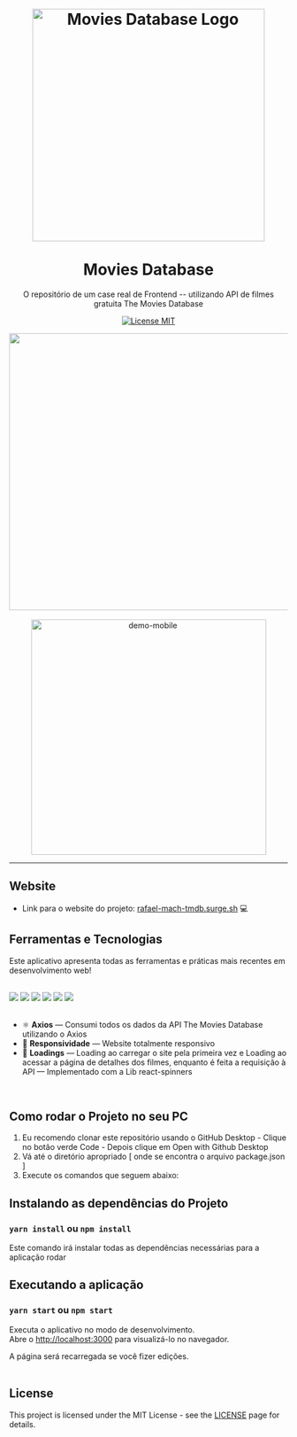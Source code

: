 <h1 align="center">
<br>
  <img src="https://user-images.githubusercontent.com/85365177/145434996-5cd3d369-0365-4a69-86b3-63ae4f5c9e7a.PNG" alt="Movies Database Logo" width="420">
<br>
<br>
Movies Database
</h1>

<p align="center">O repositório de um  case real de Frontend -- utilizando API de filmes gratuita The Movies Database</p>

<p align="center">
  <a href="https://opensource.org/licenses/MIT">
    <img src="https://img.shields.io/badge/License-MIT-blue.svg" alt="License MIT">
  </a>
</p>

<div align="center">
  <img src="https://user-images.githubusercontent.com/85365177/145585085-3edd7057-1679-46da-9140-9df95cbb9a57.gif" alt="demo-web" height="500" width="1280">
</div>
<br>
<div align="center">
  <img src="https://user-images.githubusercontent.com/85365177/145589139-a0c6142b-2ffc-4e4f-b806-0b75e1be274a.gif" alt="demo-mobile" height="425">
</div>
  


<hr />

## Website
- Link para o website do projeto:  <a href="https://rafael-mach-tmdb.surge.sh/" target="_blank"> rafael-mach-tmdb.surge.sh</a> 💻 

## Ferramentas e Tecnologias

Este aplicativo apresenta todas as ferramentas e práticas mais recentes em desenvolvimento web!
<br>
<br>
<div>
<img src="https://img.shields.io/badge/React-20232A?style=for-the-badge&logo=react&logoColor=61DAFB">
  <img src="https://img.shields.io/badge/React_Router-CA4245?style=for-the-badge&logo=react-router&logoColor=white">
  <img src="https://img.shields.io/badge/styled--components-DB7093?style=for-the-badge&logo=styled-components&logoColor=white">
  <img src="https://img.shields.io/badge/JavaScript-F7DF1E?style=for-the-badge&logo=javascript&logoColor=black">
 <img src="https://img.shields.io/badge/CSS3-1572B6?style=for-the-badge&logo=css3&logoColor=white"> 
 <img src="https://img.shields.io/badge/HTML5-E34F26?style=for-the-badge&logo=html5&logoColor=white">  
 </div>
 <br>

- ⚛️ **Axios** — Consumi todos os dados da API The Movies Database utilizando o Axios 
- 📱  **Responsividade** — Website totalmente responsivo
- 🔄 **Loadings** — Loading ao carregar o site pela primeira vez e Loading ao acessar a página de detalhes dos filmes, enquanto é feita a requisição à API — Implementado com a Lib react-spinners 

<br>

## Como rodar o Projeto no seu PC

1. Eu recomendo clonar este repositório usando o GitHub Desktop - Clique no botão verde Code - Depois clique em Open with Github Desktop
2. Vá até o diretório apropriado [ onde se encontra o arquivo package.json ]
3. Execute os comandos que seguem abaixo:


##  Instalando as dependências do Projeto

### `yarn install` ou `npm install`

Este comando irá instalar todas as dependências necessárias para a aplicação rodar
<br>

## Executando a aplicação

### `yarn start` ou `npm start`

Executa o aplicativo no modo de desenvolvimento.\
Abre o [http://localhost:3000](http://localhost:3000) para visualizá-lo no navegador.

A página será recarregada se você fizer edições.\
<br>


## License

This project is licensed under the MIT License - see the [LICENSE](https://opensource.org/licenses/MIT) page for details.
